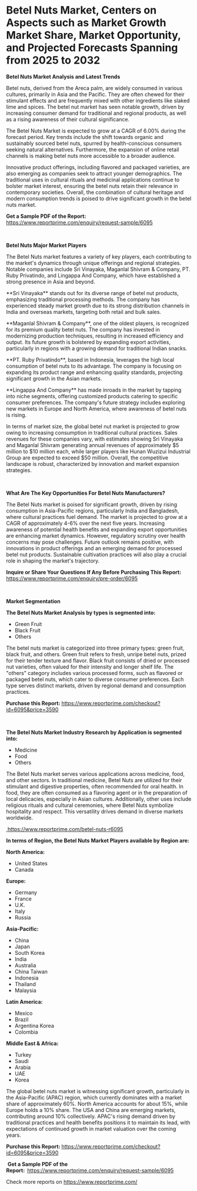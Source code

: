 <p><h1>Betel Nuts Market, Centers on Aspects such as Market Growth Market Share, Market Opportunity, and Projected Forecasts Spanning from 2025 to 2032</h1></p><p><strong>Betel Nuts Market Analysis and Latest Trends</strong></p>
<p><p>Betel nuts, derived from the Areca palm, are widely consumed in various cultures, primarily in Asia and the Pacific. They are often chewed for their stimulant effects and are frequently mixed with other ingredients like slaked lime and spices. The betel nut market has seen notable growth, driven by increasing consumer demand for traditional and regional products, as well as a rising awareness of their cultural significance. </p><p>The Betel Nuts Market is expected to grow at a CAGR of 6.00% during the forecast period. Key trends include the shift towards organic and sustainably sourced betel nuts, spurred by health-conscious consumers seeking natural alternatives. Furthermore, the expansion of online retail channels is making betel nuts more accessible to a broader audience. </p><p>Innovative product offerings, including flavored and packaged varieties, are also emerging as companies seek to attract younger demographics. The traditional uses in cultural rituals and medicinal applications continue to bolster market interest, ensuring the betel nuts retain their relevance in contemporary societies. Overall, the combination of cultural heritage and modern consumption trends is poised to drive significant growth in the betel nuts market.</p></p>
<p><strong>Get a Sample PDF of the Report:&nbsp;</strong> <a href="https://www.reportprime.com/enquiry/request-sample/6095?utm_campaign=2628&utm_medium=2&utm_source=Github&utm_content=ia&utm_term=19032025&utm_id=betel-nuts">https://www.reportprime.com/enquiry/request-sample/6095</a></p>
<p>&nbsp;</p>
<p><strong>Betel Nuts Major Market Players</strong></p>
<p><p>The Betel Nuts market features a variety of key players, each contributing to the market's dynamics through unique offerings and regional strategies. Notable companies include Sri Vinayaka, Maganlal Shivram & Company, PT. Ruby Privatindo, and Lingappa And Company, which have established a strong presence in Asia and beyond.</p><p>**Sri Vinayaka** stands out for its diverse range of betel nut products, emphasizing traditional processing methods. The company has experienced steady market growth due to its strong distribution channels in India and overseas markets, targeting both retail and bulk sales.</p><p>**Maganlal Shivram & Company**, one of the oldest players, is recognized for its premium quality betel nuts. The company has invested in modernizing production techniques, resulting in increased efficiency and output. Its future growth is bolstered by expanding export activities, particularly in regions with a growing demand for traditional Indian snacks.</p><p>**PT. Ruby Privatindo**, based in Indonesia, leverages the high local consumption of betel nuts to its advantage. The company is focusing on expanding its product range and enhancing quality standards, projecting significant growth in the Asian markets.</p><p>**Lingappa And Company** has made inroads in the market by tapping into niche segments, offering customized products catering to specific consumer preferences. The company's future strategy includes exploring new markets in Europe and North America, where awareness of betel nuts is rising.</p><p>In terms of market size, the global betel nut market is projected to grow owing to increasing consumption in traditional cultural practices. Sales revenues for these companies vary, with estimates showing Sri Vinayaka and Maganlal Shivram generating annual revenues of approximately $5 million to $10 million each, while larger players like Hunan Wuzizui Industrial Group are expected to exceed $50 million. Overall, the competitive landscape is robust, characterized by innovation and market expansion strategies.</p></p>
<p>&nbsp;</p>
<p><strong>What Are The Key Opportunities For Betel Nuts Manufacturers?</strong></p>
<p><p>The Betel Nuts market is poised for significant growth, driven by rising consumption in Asia-Pacific regions, particularly India and Bangladesh, where cultural practices fuel demand. The market is projected to grow at a CAGR of approximately 4-6% over the next five years. Increasing awareness of potential health benefits and expanding export opportunities are enhancing market dynamics. However, regulatory scrutiny over health concerns may pose challenges. Future outlook remains positive, with innovations in product offerings and an emerging demand for processed betel nut products. Sustainable cultivation practices will also play a crucial role in shaping the market's trajectory.</p></p>
<p><strong>Inquire or Share Your Questions If Any Before Purchasing This Report:</strong> <a href="https://www.reportprime.com/enquiry/pre-order/6095?utm_campaign=2628&utm_medium=2&utm_source=Github&utm_content=ia&utm_term=19032025&utm_id=betel-nuts">https://www.reportprime.com/enquiry/pre-order/6095</a></p>
<p>&nbsp;</p>
<p><strong>Market Segmentation</strong></p>
<p><strong>The Betel Nuts Market Analysis by types is segmented into:</strong></p>
<p><ul><li>Green Fruit</li><li>Black Fruit</li><li>Others</li></ul></p>
<p><p>The betel nuts market is categorized into three primary types: green fruit, black fruit, and others. Green fruit refers to fresh, unripe betel nuts, prized for their tender texture and flavor. Black fruit consists of dried or processed nut varieties, often valued for their intensity and longer shelf life. The "others" category includes various processed forms, such as flavored or packaged betel nuts, which cater to diverse consumer preferences. Each type serves distinct markets, driven by regional demand and consumption practices.</p></p>
<p><strong>Purchase this Report:&nbsp;</strong><a href="https://www.reportprime.com/checkout?id=6095&price=3590&utm_campaign=2628&utm_medium=2&utm_source=Github&utm_content=ia&utm_term=19032025&utm_id=betel-nuts">https://www.reportprime.com/checkout?id=6095&price=3590</a></p>
<p>&nbsp;</p>
<p><strong>The Betel Nuts Market Industry Research by Application is segmented into:</strong></p>
<p><ul><li>Medicine</li><li>Food</li><li>Others</li></ul></p>
<p><p>The Betel Nuts market serves various applications across medicine, food, and other sectors. In traditional medicine, Betel Nuts are utilized for their stimulant and digestive properties, often recommended for oral health. In food, they are often consumed as a flavoring agent or in the preparation of local delicacies, especially in Asian cultures. Additionally, other uses include religious rituals and cultural ceremonies, where Betel Nuts symbolize hospitality and respect. This versatility drives demand in diverse markets worldwide.</p></p>
<p><a href="https://www.reportprime.com/betel-nuts-r6095?utm_campaign=2628&utm_medium=2&utm_source=Github&utm_content=ia&utm_term=19032025&utm_id=betel-nuts">&nbsp;https://www.reportprime.com/betel-nuts-r6095</a></p>
<p><strong>In terms of Region, the Betel Nuts Market Players available by Region are:</strong></p>
<p>
    <p> <strong> North America: </strong>
        <ul>
            <li>United States</li>
            <li>Canada</li>
        </ul>
        </p> 
    <p> <strong> Europe: </strong>
        <ul>
            <li>Germany</li>
            <li>France</li>
            <li>U.K.</li>
            <li>Italy</li>
            <li>Russia</li>
        </ul>
        </p> 
    <p> <strong> Asia-Pacific: </strong>
        <ul>
            <li>China</li>
            <li>Japan</li>
            <li>South Korea</li>
            <li>India</li>
            <li>Australia</li>
            <li>China Taiwan</li>
            <li>Indonesia</li>
            <li>Thailand</li>
            <li>Malaysia</li>
        </ul>
        </p> 
    <p> <strong> Latin America: </strong>
        <ul>
            <li>Mexico</li>
            <li>Brazil</li>
            <li>Argentina Korea</li>
            <li>Colombia</li>
        </ul>
        </p> 
    <p> <strong> Middle East & Africa: </strong>
        <ul>
            <li>Turkey</li>
            <li>Saudi</li>
            <li>Arabia</li>
            <li>UAE</li>
            <li>Korea</li>
        </ul>
    </p>
    </p>
<p><p>The global betel nuts market is witnessing significant growth, particularly in the Asia-Pacific (APAC) region, which currently dominates with a market share of approximately 60%. North America accounts for about 15%, while Europe holds a 10% share. The USA and China are emerging markets, contributing around 10% collectively. APAC's rising demand driven by traditional practices and health benefits positions it to maintain its lead, with expectations of continued growth in market valuation over the coming years.</p></p>
<p><strong>Purchase this Report: </strong><a href="https://www.reportprime.com/checkout?id=6095&price=3590&utm_campaign=2628&utm_medium=2&utm_source=Github&utm_content=ia&utm_term=19032025&utm_id=betel-nuts">https://www.reportprime.com/checkout?id=6095&price=3590</a></p>
<p>&nbsp;<strong>Get a Sample PDF of the Report:&nbsp;&nbsp;</strong><a href="https://www.reportprime.com/enquiry/request-sample/6095?utm_campaign=2628&utm_medium=2&utm_source=Github&utm_content=ia&utm_term=19032025&utm_id=betel-nuts">https://www.reportprime.com/enquiry/request-sample/6095</a></p>
<p><strong></strong></p>
<p>Check more reports on <a href="https://www.reportprime.com/?utm_campaign=2628&utm_medium=2&utm_source=Github&utm_content=ia&utm_term=19032025&utm_id=betel-nuts">https://www.reportprime.com/</a></p>